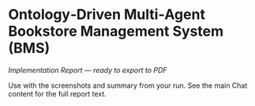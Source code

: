 # Ontology‑Driven Multi‑Agent Bookstore Management System (BMS)
*Implementation Report — ready to export to PDF*

Use with the screenshots and summary from your run. See the main Chat content for the full report text.
